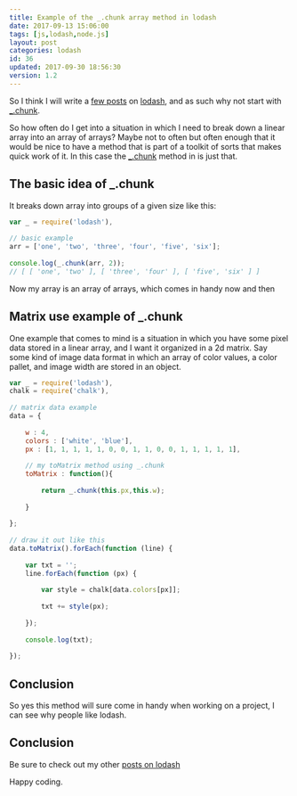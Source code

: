 ```yaml
---
title: Example of the _.chunk array method in lodash
date: 2017-09-13 15:06:00
tags: [js,lodash,node.js]
layout: post
categories: lodash
id: 36
updated: 2017-09-30 18:56:30
version: 1.2
---
```


So I think I will write a [few posts](/categories/lodash/) on [lodash](https://lodash.com/), and as such why not start with [\_.chunk](https://lodash.com/docs/4.17.4#chunk).

So how often do I get into a situation in which I need to break down a linear array into an array of arrays? Maybe not to often but often enough that it would be nice to have a method that is part of a toolkit of sorts that makes quick work of it. In this case the [\_.chunk](https://lodash.com/docs/4.17.4#chunk) method in is just that.

<!-- more -->

## The basic idea of _.chunk

It breaks down array into groups of a given size like this:

```js
var _ = require('lodash'),
 
// basic example
arr = ['one', 'two', 'three', 'four', 'five', 'six'];
 
console.log(_.chunk(arr, 2));
// [ [ 'one', 'two' ], [ 'three', 'four' ], [ 'five', 'six' ] ]
```

Now my array is an array of arrays, which comes in handy now and then

## Matrix use example of _.chunk

One example that comes to mind is a situation in which you have some pixel data stored in a linear array, and I want it organized in a 2d matrix. Say some kind of image data format in which an array of color values, a color pallet, and image width are stored in an object.

```js
var _ = require('lodash'),
chalk = require('chalk'),
 
// matrix data example
data = {
 
    w : 4,
    colors : ['white', 'blue'],
    px : [1, 1, 1, 1, 1, 0, 0, 1, 1, 0, 0, 1, 1, 1, 1, 1],
 
    // my toMatrix method using _.chunk
    toMatrix : function(){
 
        return _.chunk(this.px,this.w);
 
    }
 
};
 
// draw it out like this
data.toMatrix().forEach(function (line) {
 
    var txt = '';
    line.forEach(function (px) {
 
        var style = chalk[data.colors[px]];
 
        txt += style(px);
 
    });
 
    console.log(txt);
 
});
```

## Conclusion

So yes this method will sure come in handy when working on a project, I can see why people like lodash.

## Conclusion

Be sure to check out my other [posts on lodash](/categories/lodash/)

Happy coding.
